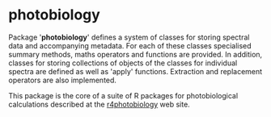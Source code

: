# photobiology #

Package '**photobiology**' defines a system of classes for storing spectral data and accompanying metadata. For each of these classes specialised summary methods, maths operators and functions are provided. In addition, classes for storing collections of objects of the classes for individual spectra are defined as well as 'apply' functions. Extraction and replacement operators are also implemented.

This package is the core of a suite of R packages for photobiological calculations described at the [r4photobiology](http://www.r4photobiology.info) web site.
